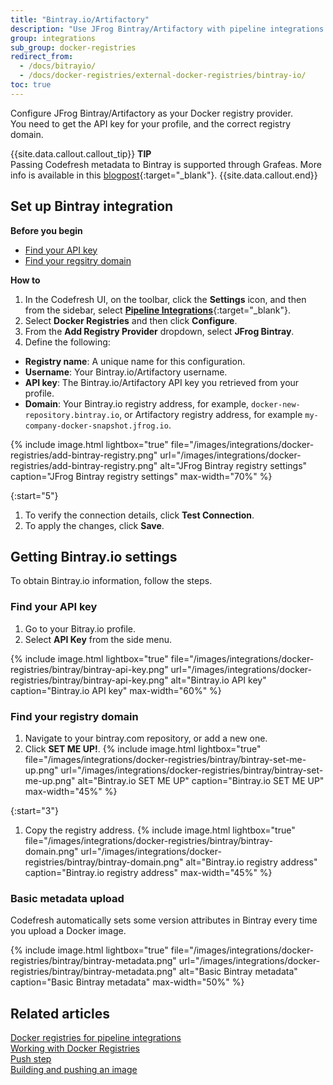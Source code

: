 ```yaml
---
title: "Bintray.io/Artifactory"
description: "Use JFrog Bintray/Artifactory with pipeline integrations "
group: integrations
sub_group: docker-registries
redirect_from:
  - /docs/bitrayio/
  - /docs/docker-registries/external-docker-registries/bintray-io/
toc: true
---
```


Configure JFrog Bintray/Artifactory as your Docker registry provider.  
You need to get the API key for your profile, and the correct registry domain.  

{{site.data.callout.callout_tip}}
**TIP**  
Passing Codefresh metadata to Bintray is supported through Grafeas. More info is available in this [blogpost](https://codefresh.io/blog/write-this-down-grafeas/){:target="_blank"}.
{{site.data.callout.end}}

## Set up Bintray integration

**Before you begin**  
* [Find your API key](#find-your-api-key)
* [Find your regsitry domain](#find-your-registry-domain)

**How to**  

1. In the Codefresh UI, on the toolbar, click the **Settings** icon, and then from the sidebar, select [**Pipeline Integrations**](https://g.codefresh.io/account-admin/account-conf/integration){:target="\_blank"}. 
1. Select **Docker Registries** and then click **Configure**.
1. From the **Add Registry Provider** dropdown, select **JFrog Bintray**.
1. Define the following:  
  * **Registry name**: A unique name for this configuration.
  * **Username**: Your Bintray.io/Artifactory username.
  * **API key**: The Bintray.io/Artifactory API key you retrieved from your profile.
  * **Domain**: Your Bintray.io registry address, for example, `docker-new-repository.bintray.io`, or Artifactory registry address, for example `my-company-docker-snapshot.jfrog.io`.

{% include image.html 
	lightbox="true" 
	file="/images/integrations/docker-registries/add-bintray-registry.png" 
	url="/images/integrations/docker-registries/add-bintray-registry.png" 
	alt="JFrog Bintray registry settings" 
    caption="JFrog Bintray registry settings" 
	max-width="70%" %}

{:start="5"}
1. To verify the connection details, click **Test Connection**.
1. To apply the changes, click **Save**.


## Getting Bintray.io settings

To obtain Bintray.io information, follow the steps.

### Find your API key

1. Go to your Bitray.io profile.
1. Select **API Key** from the side menu.

{% include image.html 
lightbox="true" 
file="/images/integrations/docker-registries/bintray/bintray-api-key.png" 
url="/images/integrations/docker-registries/bintray/bintray-api-key.png" 
alt="Bintray.io API key" 
caption="Bintray.io API key"
max-width="60%" %}

### Find your registry domain

1. Navigate to your bintray.com repository, or add a new one.
1. Click **SET ME UP!**.
{% include image.html lightbox="true" file="/images/integrations/docker-registries/bintray/bintray-set-me-up.png" url="/images/integrations/docker-registries/bintray/bintray-set-me-up.png" alt="Bintray.io SET ME UP" caption="Bintray.io SET ME UP" max-width="45%" %}

{:start="3"}
1. Copy the registry address.
{% include image.html lightbox="true" file="/images/integrations/docker-registries/bintray/bintray-domain.png" url="/images/integrations/docker-registries/bintray/bintray-domain.png" alt="Bintray.io registry address" caption="Bintray.io registry address" max-width="45%" %}

### Basic metadata upload

Codefresh automatically sets some version attributes in Bintray every time you upload a Docker image.

{% 
	include image.html lightbox="true" 
	file="/images/integrations/docker-registries/bintray/bintray-metadata.png" 
	url="/images/integrations/docker-registries/bintray/bintray-metadata.png" 
	alt="Basic Bintray metadata" 
	caption="Basic Bintray metadata" 
	max-width="50%" 
	%}

## Related articles
[Docker registries for pipeline integrations]({{site.baseurl}}/docs/integrations/docker-registries/)  
[Working with Docker Registries]({{site.baseurl}}/docs/ci-cd-guides/working-with-docker-registries/)  
[Push step]({{site.baseurl}}/docs/pipelines/steps/push/)  
[Building and pushing an image]({{site.baseurl}}/docs/example-catalog/ci-examples/build-and-push-an-image/)  